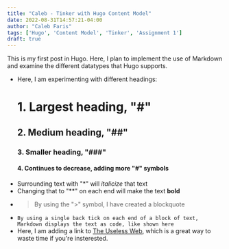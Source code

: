 ```yaml
---
title: "Caleb - Tinker with Hugo Content Model"
date: 2022-08-31T14:57:21-04:00
author: "Caleb Faris"
tags: ['Hugo', 'Content Model', 'Tinker', 'Assignment 1']
draft: true
---
```

This is my first post in Hugo. Here, I plan to implement the use of Markdown and examine the different datatypes that Hugo supports.
- Here, I am experimenting with different headings:
    # 1. Largest heading, "#" 
    ## 2. Medium heading, "##"
    ### 3. Smaller heading, "###"
    #### 4. Continues to decrease, adding more "#" symbols
- Surrounding text with "*" will *italicize* that text 
- Changing that to "**" on each end will make the text **bold**
- > By using the ">" symbol, I have created a blockquote
- `By using a single back tick on each end of a block of text, Markdown displays the text as code, like shown here`
- Here, I am adding a link to [The Useless Web](https://theuselessweb.com/), which is a great way to waste time if you're insterested. 